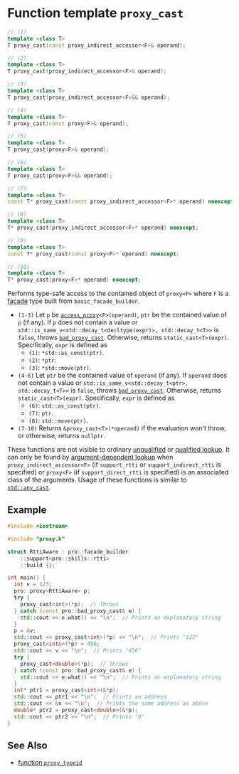 # Function template `proxy_cast`

```cpp
// (1)
template <class T>
T proxy_cast(const proxy_indirect_accessor<F>& operand);

// (2)
template <class T>
T proxy_cast(proxy_indirect_accessor<F>& operand);

// (3)
template <class T>
T proxy_cast(proxy_indirect_accessor<F>&& operand);

// (4)
template <class T>
T proxy_cast(const proxy<F>& operand);

// (5)
template <class T>
T proxy_cast(proxy<F>& operand);

// (6)
template <class T>
T proxy_cast(proxy<F>&& operand);

// (7)
template <class T>
const T* proxy_cast(const proxy_indirect_accessor<F>* operand) noexcept;

// (8)
template <class T>
T* proxy_cast(proxy_indirect_accessor<F>* operand) noexcept;

// (9)
template <class T>
const T* proxy_cast(const proxy<F>* operand) noexcept;

// (10)
template <class T>
T* proxy_cast(proxy<F>* operand) noexcept;
```

Performs type-safe access to the contained object of `proxy<F>` where `F` is a [facade](../../facade.md) type built from `basic_facade_builder`.

- `(1-3)` Let `p` be [`access_proxy`](../../access_proxy.md)`<F>(operand)`, `ptr` be the contained value of `p` (if any). If `p` does not contain a value or `std::is_same_v<std::decay_t<decltype(expr)>, std::decay_t<T>>` is `false`, throws [`bad_proxy_cast`](../../bad_proxy_cast.md). Otherwise, returns `static_cast<T>(expr)`. Specifically, `expr` is defined as
  - `(1)`: `*std::as_const(ptr)`.
  - `(2)`: `*ptr`.
  - `(3)`: `*std::move(ptr)`.
- `(4-6)` Let `ptr` be the contained value of `operand` (if any). If `operand` does not contain a value or `std::is_same_v<std::decay_t<ptr>, std::decay_t<T>>` is `false`, throws [`bad_proxy_cast`](../../bad_proxy_cast.md). Otherwise, returns `static_cast<T>(expr)`. Specifically, `expr` is defined as
  - `(6)`: `std::as_const(ptr)`.
  - `(7)`: `ptr`.
  - `(8)`: `std::move(ptr)`.
- `(7-10)` Returns `&proxy_cast<T>(*operand)` if the evaluation won't throw, or otherwise, returns `nullptr`.

These functions are not visible to ordinary [unqualified](https://en.cppreference.com/w/cpp/language/unqualified_lookup) or [qualified lookup](https://en.cppreference.com/w/cpp/language/qualified_lookup). It can only be found by [argument-dependent lookup](https://en.cppreference.com/w/cpp/language/adl) when `proxy_indirect_accessor<F>` (if `support_rtti` or `support_indirect_rtti` is specified) or `proxy<F>` (if `support_direct_rtti` is specified) is an associated class of the arguments. Usage of these functions is similar to [`std::any_cast`](https://en.cppreference.com/w/cpp/utility/any/any_cast).

## Example

```cpp
#include <iostream>

#include "proxy.h"

struct RttiAware : pro::facade_builder
    ::support<pro::skills::rtti>
    ::build {};

int main() {
  int v = 123;
  pro::proxy<RttiAware> p;
  try {
    proxy_cast<int>(*p);  // Throws
  } catch (const pro::bad_proxy_cast& e) {
    std::cout << e.what() << "\n";  // Prints an explanatory string
  }
  p = &v;
  std::cout << proxy_cast<int>(*p) << "\n";  // Prints "123"
  proxy_cast<int&>(*p) = 456;
  std::cout << v << "\n";  // Prints "456"
  try {
    proxy_cast<double>(*p);  // Throws
  } catch (const pro::bad_proxy_cast& e) {
    std::cout << e.what() << "\n";  // Prints an explanatory string
  }
  int* ptr1 = proxy_cast<int>(&*p);
  std::cout << ptr1 << "\n";  // Prints an address
  std::cout << &v << "\n";  // Prints the same address as above
  double* ptr2 = proxy_cast<double>(&*p);
  std::cout << ptr2 << "\n";  // Prints "0"
}
```

## See Also

- [function `proxy_typeid`](proxy_typeid.md)
